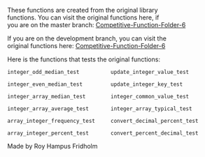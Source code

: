 
These  functions  are  created  from  the  original  library  
functions. You can visit the  original  functions  here,  if  
you are on the master branch: [Competitive-Function-Folder-6](https://github.com/H4PE0N/Competitive-Programming/tree/master/Competitive-Program-Folder/Competitive-Functions-Folder-6)

If you are on the development  branch,  you  can  visit  the  
original functions here: [Competitive-Function-Folder-6](https://github.com/H4PE0N/Competitive-Programming/tree/development/Competitive-Program-Folder/Competitive-Functions-Folder-6)

Here is the functions that  tests  the  original  functions:

```
integer_odd_median_test          update_integer_value_test

integer_even_median_test         update_integer_key_test

integer_array_median_test        integer_common_value_test

integer_array_average_test       integer_array_typical_test

array_integer_frequency_test     convert_decimal_percent_test

array_integer_percent_test       convert_percent_decimal_test
```

Made by Roy Hampus Fridholm
